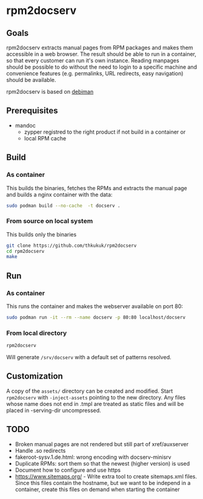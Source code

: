 # rpm2docserv

## Goals

rpm2docserv extracts manual pages from RPM packages and makes them accessible in a web browser.
The result should be able to run in a container, so that every customer can run it's own instance.
Reading manpages should be possible to do without the need to login to a specific machine and convenience features (e.g. permalinks, URL redirects, easy navigation) should be available.

rpm2docserv is based on [debiman](https://github.com/Debian/debiman)

## Prerequisites

* mandoc
  * zypper registred to the right product if not build in a container
or
  * local RPM cache

## Build

### As container

This builds the binaries, fetches the RPMs and extracts the manual page and
builds a nginx container with the data:

```sh
sudo podman build --no-cache  -t docserv .
```

### From source on local system

This builds only the binaries

```sh
git clone https://github.com/thkukuk/rpm2docserv
cd rpm2docserv
make
```

## Run

### As container

This runs the container and makes the webserver available on port 80:

```sh
sudo podman run -it --rm --name docserv -p 80:80 localhost/docserv
```

### From local directory

```sh
rpm2docserv
```

Will generate `/srv/docserv` with a default set of patterns resolved.

## Customization

A copy of the `assets/` directory can be created and modified. Start
`rpm2docserv` with `-inject-assets` pointing to the new directory.
Any files whose name does not end in .tmpl are treated as static files
and will be placed in -serving-dir uncompressed.

## TODO

* Broken manual pages are not rendered but still part of xref/auxserver
* Handle .so redirects
* fakeroot-sysv.1.de.html: wrong encoding with docserv-minisrv
* Duplicate RPMs: sort them so that the newest (higher version) is used
* Document how to configure and use https
* https://www.sitemaps.org/ - Write extra tool to create sitemaps.xml files. Since this files contain the hostname, but we want to be independ in a container, create this files on demand when starting the container
